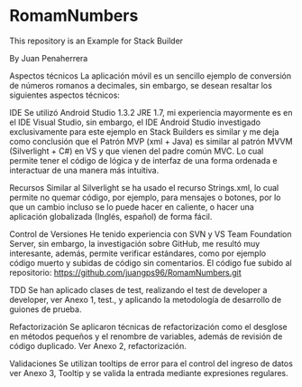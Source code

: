 # RomamNumbers

This repository is an Example for Stack Builder 

By Juan Penaherrera

Aspectos técnicos
La aplicación móvil es un sencillo ejemplo de conversión de números romanos a decimales, sin
embargo, se desean resaltar los siguientes aspectos técnicos:

IDE
Se utilizó Android Studio 1.3.2 JRE 1.7, mi experiencia mayormente es en el IDE Visual
Studio, sin embargo, el IDE Android Studio investigado exclusivamente para este
ejemplo en Stack Builders es similar y me deja como conclusión que el Patrón MVP
(xml + Java) es similar al patrón MVVM (Silverlight + C#) en VS y que vienen del padre
común MVC. Lo cual permite tener el código de lógica y de interfaz de una forma
ordenada e interactuar de una manera más intuitiva.

Recursos
Similar al Silverlight se ha usado el recurso Strings.xml, lo cual permite no quemar
código, por ejemplo, para mensajes o botones, por lo que un cambio incluso se lo
puede hacer en caliente, o hacer una aplicación globalizada (Inglés, español) de forma
fácil.

Control de Versiones
He tenido experiencia con SVN y VS Team Foundation Server, sin embargo, la
investigación sobre GitHub, me resultó muy interesante, además, permite verificar
estándares, como por ejemplo código muerto y subidas de código sin comentarios. El
código fue subido al repositorio: https://github.com/juangps96/RomamNumbers.git

TDD
Se han aplicado clases de test, realizando el test de developer a developer, ver Anexo
1, test., y aplicando la metodología de desarrollo de guiones de prueba.

Refactorización
Se aplicaron técnicas de refactorización como el desglose en métodos pequeños y el
renombre de variables, además de revisión de código duplicado. Ver Anexo 2,
refactorización.

Validaciones
Se utilizan tooltips de error para el control del ingreso de datos ver Anexo 3, Tooltip y
se valida la entrada mediante expresiones regulares.
